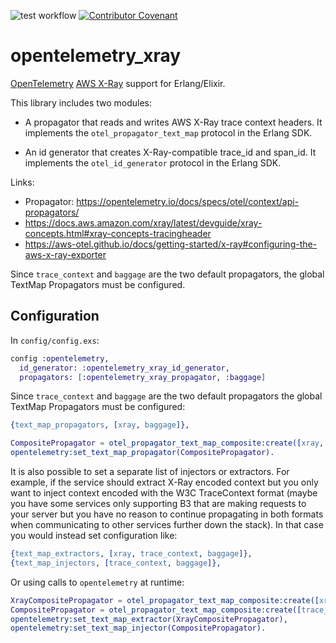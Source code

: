 ![test workflow](https://github.com/reachfh/logger_formatter_json/actions/workflows/test.yml/badge.svg)
[![Contributor Covenant](https://img.shields.io/badge/Contributor%20Covenant-2.1-4baaaa.svg)](CODE_OF_CONDUCT.md)

# opentelemetry_xray

[OpenTelemetry](https://opentelemetry.io/) [AWS X-Ray](https://aws.amazon.com/xray/) support for Erlang/Elixir.

This library includes two modules:

* A propagator that reads and writes AWS X-Ray trace context headers.
  It implements the `otel_propagator_text_map` protocol in the Erlang SDK.

* An id generator that creates X-Ray-compatible trace_id and span_id.
  It implements the `otel_id_generator` protocol in the Erlang SDK.

Links:

* Propagator: https://opentelemetry.io/docs/specs/otel/context/api-propagators/
* https://docs.aws.amazon.com/xray/latest/devguide/xray-concepts.html#xray-concepts-tracingheader
* https://aws-otel.github.io/docs/getting-started/x-ray#configuring-the-aws-x-ray-exporter

Since `trace_context` and `baggage` are the two default propagators, the
global TextMap Propagators must be configured.

## Configuration

In `config/config.exs`:

```elixir
config :opentelemetry,
  id_generator: :opentelemetry_xray_id_generator,
  propagators: [:opentelemetry_xray_propagator, :baggage]
```

Since `trace_context` and `baggage` are the two default propagators the global
TextMap Propagators must be configured:

```erlang
{text_map_propagators, [xray, baggage]},
```

```erlang
CompositePropagator = otel_propagator_text_map_composite:create([xray, baggage]),
opentelemetry:set_text_map_propagator(CompositePropagator).
```

It is also possible to set a separate list of injectors or extractors. For
example, if the service should extract X-Ray encoded context but you only want
to inject context encoded with the W3C TraceContext format (maybe you have some
services only supporting B3 that are making requests to your server but you
have no reason to continue propagating in both formats when communicating to
other services further down the stack). In that case you would instead set
configuration like:

```erlang
{text_map_extractors, [xray, trace_context, baggage]},
{text_map_injectors, [trace_context, baggage]},
```

Or using calls to `opentelemetry` at runtime:

```erlang
XrayCompositePropagator = otel_propagator_text_map_composite:create([xray, trace_context, baggage]),
CompositePropagator = otel_propagator_text_map_composite:create([trace_context, baggage]),
opentelemetry:set_text_map_extractor(XrayCompositePropagator),
opentelemetry:set_text_map_injector(CompositePropagator).
```

